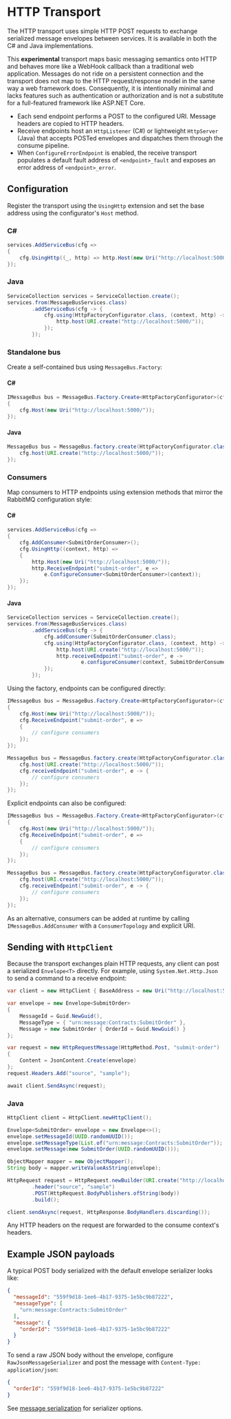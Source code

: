 # HTTP Transport

The HTTP transport uses simple HTTP POST requests to exchange serialized message envelopes between services. It is available in both the C# and Java implementations.

This **experimental** transport maps basic messaging semantics onto HTTP and behaves more like a WebHook callback than a traditional web application. Messages do not ride on a persistent connection and the transport does not map to the HTTP request/response model in the same way a web framework does. Consequently, it is intentionally minimal and lacks features such as authentication or authorization and is not a substitute for a full-featured framework like ASP.NET Core.

- Each send endpoint performs a POST to the configured URI. Message headers are copied to HTTP headers.
- Receive endpoints host an `HttpListener` (C#) or lightweight `HttpServer` (Java) that accepts POSTed envelopes and dispatches them through the consume pipeline.
- When `ConfigureErrorEndpoint` is enabled, the receive transport populates a default fault address of `<endpoint>_fault` and exposes an error address of `<endpoint>_error`.

## Configuration

Register the transport using the `UsingHttp` extension and set the base address using the configurator's `Host` method.

### C#

```csharp
services.AddServiceBus(cfg =>
{
    cfg.UsingHttp((_, http) => http.Host(new Uri("http://localhost:5000/")));
});
```

### Java

```java
ServiceCollection services = ServiceCollection.create();
services.from(MessageBusServices.class)
        .addServiceBus(cfg -> {
            cfg.using(HttpFactoryConfigurator.class, (context, http) -> {
                http.host(URI.create("http://localhost:5000/"));
            });
        });
```

### Standalone bus

Create a self-contained bus using `MessageBus.Factory`:

#### C#

```csharp
IMessageBus bus = MessageBus.Factory.Create<HttpFactoryConfigurator>(cfg =>
{
    cfg.Host(new Uri("http://localhost:5000/"));
});
```

#### Java

```java
MessageBus bus = MessageBus.factory.create(HttpFactoryConfigurator.class, cfg -> {
    cfg.host(URI.create("http://localhost:5000/"));
});
```

### Consumers

Map consumers to HTTP endpoints using extension methods that mirror the RabbitMQ configuration style:

#### C#

```csharp
services.AddServiceBus(cfg =>
{
    cfg.AddConsumer<SubmitOrderConsumer>();
    cfg.UsingHttp((context, http) =>
    {
        http.Host(new Uri("http://localhost:5000/"));
        http.ReceiveEndpoint("submit-order", e =>
            e.ConfigureConsumer<SubmitOrderConsumer>(context));
    });
});
```

#### Java

```java
ServiceCollection services = ServiceCollection.create();
services.from(MessageBusServices.class)
        .addServiceBus(cfg -> {
            cfg.addConsumer(SubmitOrderConsumer.class);
            cfg.using(HttpFactoryConfigurator.class, (context, http) -> {
                http.host(URI.create("http://localhost:5000/"));
                http.receiveEndpoint("submit-order", e ->
                        e.configureConsumer(context, SubmitOrderConsumer.class));
            });
        });
```

Using the factory, endpoints can be configured directly:

```csharp
IMessageBus bus = MessageBus.Factory.Create<HttpFactoryConfigurator>(cfg =>
{
    cfg.Host(new Uri("http://localhost:5000/"));
    cfg.ReceiveEndpoint("submit-order", e =>
    {
        // configure consumers
    });
});
```

```java
MessageBus bus = MessageBus.factory.create(HttpFactoryConfigurator.class, cfg -> {
    cfg.host(URI.create("http://localhost:5000/"));
    cfg.receiveEndpoint("submit-order", e -> {
        // configure consumers
    });
});
```

Explicit endpoints can also be configured:

```csharp
IMessageBus bus = MessageBus.Factory.Create<HttpFactoryConfigurator>(cfg =>
{
    cfg.Host(new Uri("http://localhost:5000/"));
    cfg.ReceiveEndpoint("submit-order", e =>
    {
        // configure consumers
    });
});
```

```java
MessageBus bus = MessageBus.factory.create(HttpFactoryConfigurator.class, cfg -> {
    cfg.host(URI.create("http://localhost:5000/"));
    cfg.receiveEndpoint("submit-order", e -> {
        // configure consumers
    });
});
```

As an alternative, consumers can be added at runtime by calling `IMessageBus.AddConsumer` with a `ConsumerTopology` and explicit URI.

## Sending with `HttpClient`

Because the transport exchanges plain HTTP requests, any client can post a
serialized `Envelope<T>` directly. For example, using `System.Net.Http.Json`
to send a command to a receive endpoint:

```csharp
var client = new HttpClient { BaseAddress = new Uri("http://localhost:5000/") };

var envelope = new Envelope<SubmitOrder>
{
    MessageId = Guid.NewGuid(),
    MessageType = { "urn:message:Contracts:SubmitOrder" },
    Message = new SubmitOrder { OrderId = Guid.NewGuid() }
};

var request = new HttpRequestMessage(HttpMethod.Post, "submit-order")
{
    Content = JsonContent.Create(envelope)
};
request.Headers.Add("source", "sample");

await client.SendAsync(request);
```

### Java

```java
HttpClient client = HttpClient.newHttpClient();

Envelope<SubmitOrder> envelope = new Envelope<>();
envelope.setMessageId(UUID.randomUUID());
envelope.setMessageType(List.of("urn:message:Contracts:SubmitOrder"));
envelope.setMessage(new SubmitOrder(UUID.randomUUID()));

ObjectMapper mapper = new ObjectMapper();
String body = mapper.writeValueAsString(envelope);

HttpRequest request = HttpRequest.newBuilder(URI.create("http://localhost:5000/submit-order"))
        .header("source", "sample")
        .POST(HttpRequest.BodyPublishers.ofString(body))
        .build();

client.sendAsync(request, HttpResponse.BodyHandlers.discarding());
```

Any HTTP headers on the request are forwarded to the consume context's headers.

## Example JSON payloads

A typical POST body serialized with the default envelope serializer looks like:

```json
{
  "messageId": "559f9d18-1ee6-4b17-9375-1e5bc9b87222",
  "messageType": [
    "urn:message:Contracts:SubmitOrder"
  ],
  "message": {
    "orderId": "559f9d18-1ee6-4b17-9375-1e5bc9b87222"
  }
}
```

To send a raw JSON body without the envelope, configure `RawJsonMessageSerializer`
and post the message with `Content-Type: application/json`:

```json
{
  "orderId": "559f9d18-1ee6-4b17-9375-1e5bc9b87222"
}
```

See [message serialization](message-serialization.md) for serializer options.
